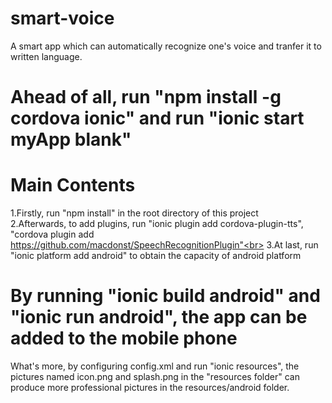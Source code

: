 # smart-voice
A smart app which can automatically recognize one's voice and tranfer it to written language.

# Ahead of all, run "npm install -g cordova ionic" and run "ionic start myApp blank"

# Main Contents
1.Firstly, run "npm install" in the root directory of this project<br>
2.Afterwards, to add plugins, run "ionic plugin add cordova-plugin-tts", "cordova plugin add https://github.com/macdonst/SpeechRecognitionPlugin"<br>
3.At last, run "ionic platform add android" to obtain the capacity of android platform

# By running "ionic build android" and "ionic run android", the app can be added to the mobile phone



What's more, by configuring config.xml and run "ionic resources", the pictures named icon.png and splash.png in the "resources folder" can
produce more professional pictures in the resources/android folder.
